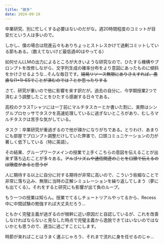 ```yaml
---
title: "雑多"
date: 2024-09-19
---
```


卒業研究、別に忙しくする必要はないのだがな。週20時間程度のコミットが目安だという人は多いので。

しかし、僕の場合は院進云々もありちょっとストレスかけて過剰コミットしている節もある。（数えてないけど最低週40はやってる）

如何せんLLMの出力によるところが大きいような研究なので、ひたすら機構やプロンプトを改修しながら、文字列生成の確率分布をより意図にあったものに傾斜をかけさせるような...そんな毎日です。~~結局リソース無限にありさえすれば、愚直な(1+1)-ESでことが済むのでは？とか思ったりする~~

さて、研究が重いので他に影響を来す訳だが。過去の自分に、今学期授業2つで済むよう調整したことをひたすら感謝する日々である。

高校のクラスTシャツには一丁前にマルチタスカーとか書いた割に、実際はシングルプロセッサでタスクを高速処理しているに過ぎないところがあり、むしろマルチタスクは苦手な気がしている。

タスク：卒業研究が重過ぎるので他が疎かになりがちである。とりわけ、あまりにも部屋でプロンプト調整だけしていた弊害で、口頭コミュニケーションの力が著しく低下している（特に英語）。

その結果、グループワークメインの授業で上手くこちらの意図を伝えることが出来ず落ち込むことが多々ある。~~アルゴリズムや通信関連のことを口頭で伝えるのは限度があると思うが~~

人に期待する以上に自分に対する期待が非常に高いので、こういう些細なことで非常に落ち込み、無限に当時の正解シミュレーションを繰り返してしまう（夢にも出てくる）。それをすると研究にも影響が出て負のループ。

もう一つの授業は知らん。授業でてるしチュートリアルやってるから、Recess中に中間試験の勉強すれば大丈夫だろう...

ともかく完璧主義が過ぎるのが根幹に近い原因だと自認しているが、これを改善しなければならないと見なした時点で完璧主義から逸脱できてはいないのではないかとも思うので、適当に過ごすことにします。

時節が来ればことはうまく運ぶじゃろう、それまで流れに身を任せるのじゃ...